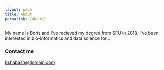 ```yaml
---
layout: page
title: About
permalink: /about/
---
```


My name is Boris and I've recieved my degree from SFU in 2018. I've been interested in bio-informatics and data science for...

### Contact me

[bshabash@domain.com](mailto:bshabash@domain.com)